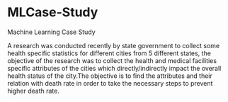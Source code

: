 # MLCase-Study
Machine Learning Case Study

A research was conducted recently by state government to collect some health specific statistics for different cities from 5 different states, the objective of the research was to collect the health and  medical facilities specific attributes of the cities which directly/indirectly impact the overall health status of the city.The objective is to find the attributes and their relation with death rate in order to take the necessary steps to prevent higher death rate.
